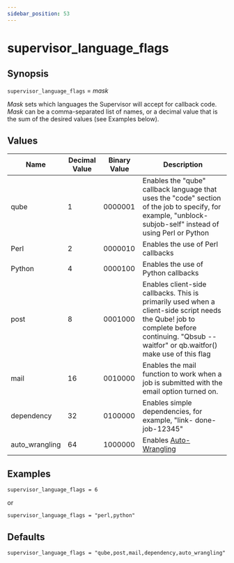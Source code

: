 ```yaml
---
sidebar_position: 53
---
```


# supervisor_language_flags

## Synopsis

`supervisor_language_flags` =  _mask_

_Mask_ sets which languages the Supervisor will accept for callback code.
_Mask_ can be a comma-separated list of names, or a decimal value that is the
sum of the desired values (see Examples below).

## Values

Name| Decimal Value | Binary Value | Description  
---|---|---|---  
qube|  1 | 0000001 | Enables the "qube" callback language that uses the "code" section of the job to specify, for example, "unblock-subjob-self" instead of using Perl or Python  
Perl|  2 | 0000010 | Enables the use of Perl callbacks  
Python|  4 | 0000100 | Enables the use of Python callbacks  
post|  8 | 0001000 | Enables client-side callbacks. This is primarily used when a client-side script needs the Qube! job to complete before continuing.  "Qbsub --waitfor" or qb.waitfor() make use of this flag  
mail| 16 | 0010000 | Enables the mail function to work when a job is submitted with the email option turned on.  
dependency| 32 | 0100000 | Enables simple dependencies, for example, "link- done-job-12345"  
auto_wrangling| 64 | 1000000 | Enables [Auto-Wrangling](../../administrators-guide/configuring-qube/Auto-Wrangling)  
  
## Examples
```
supervisor_language_flags = 6  
```
or
```
supervisor_language_flags = "perl,python"
```

## Defaults
```
supervisor_language_flags = "qube,post,mail,dependency,auto_wrangling"
```

